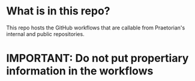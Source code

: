 # What is in this repo?
This repo hosts the GitHub workflows that are callable from Praetorian's internal and public repositories.

# **IMPORTANT:** Do not put propertiary information in the workflows
